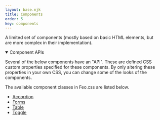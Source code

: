 ```yaml
---
layout: base.njk
title: Components
order: 5
key: components
---
```


A limited set of components (mostly based on basic HTML elements,
but are more complex in their implementation).

<details open>
  <summary>Component APIs</summary>
  <p>Several of the below components have an "API". These are defined CSS custom properties specified for these components. By only altering these properties in your own CSS, you can change some of the looks of the components.</p>
</details>

The available component classes in Feo.css are listed below.

- [Accordion](/components/accordion)
- [Forms](/components/forms)
- [Table](/components/table)
- [Toggle](/components/toggle)
